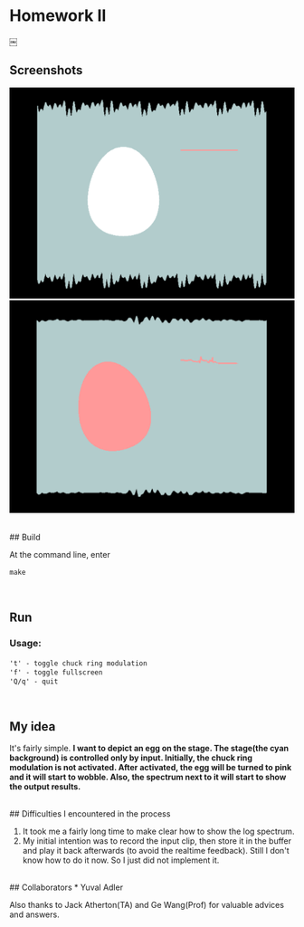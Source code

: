 # Homework II

￼
## Screenshots
![Screenshots](screenshots/onlyInput.png)
![Screenshots](screenshots/input+ringMod.png)

<br />
## Build 

At the command line, enter
	
	make
<br />

## Run
### Usage:

````
't' - toggle chuck ring modulation
'f' - toggle fullscreen
'Q/q' - quit
````
<br />

## My idea  
It's fairly simple.
**I want to depict an egg on the stage. The stage(the cyan background) is controlled only by input. Initially, the chuck ring modulation is not activated. After activated, the egg will be turned to pink and it will start to wobble. Also, the spectrum next to it will start to show the output results.**


<br />
## Difficulties I encountered in the process

1. It took me a fairly long time to make clear how to show the log spectrum.
2. My initial intention was to record the input clip, then store it in the buffer and play it back afterwards (to avoid the realtime feedback). Still I don't know how to do it now. So I just did not implement it.

<br />
## Collaborators
* Yuval Adler

Also thanks to Jack Atherton(TA) and Ge Wang(Prof) for valuable advices and answers.